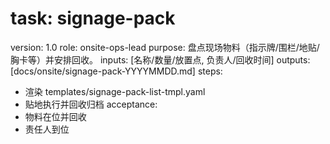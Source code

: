 # task: signage-pack

version: 1.0
role: onsite-ops-lead
purpose: 盘点现场物料（指示牌/围栏/地贴/胸卡等）并安排回收。
inputs: [名称/数量/放置点, 负责人/回收时间]
outputs: [docs/onsite/signage-pack-YYYYMMDD.md]
steps:

- 渲染 templates/signage-pack-list-tmpl.yaml
- 贴地执行并回收归档
  acceptance:
- 物料在位并回收
- 责任人到位
